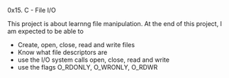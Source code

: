 0x15. C - File I/O

This project is about learnng file manipulation.
At the end of this project, I am expected to be able to
-  Create, open, close, read and write files
- Know what file descriptors are
- use the I/O system calls open, close, read and write
- use the flags O_RDONLY, O_WRONLY, O_RDWR
